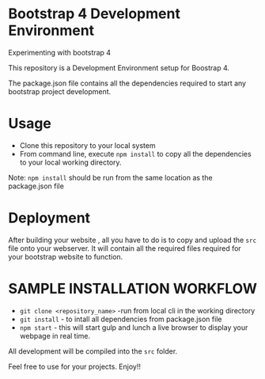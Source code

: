 # Bootstrap 4 Development Environment
Experimenting with bootstrap 4

This repository is a Development Environment setup for Boostrap 4. 

The package.json file contains all the dependencies required to start any bootstrap project development.

# Usage
* Clone this repository to your local system
* From command line, execute `npm install` to copy all the dependencies to your local working directory.

Note: `npm install` should be run from the same    location as the package.json file

# Deployment
After building your website , all you have to do is to copy and upload the `src` file onto your webserver. It will contain all the required files required for your bootstrap website to function.


# SAMPLE INSTALLATION WORKFLOW
* `git clone <repository_name>` -run from local cli in the working directory
* `git install` - to intall all dependencies from package.json file
* `npm start` - this will start gulp and lunch a live browser to display your webpage in real time.

All development will be compiled into the `src` folder.

Feel free to use for your projects. Enjoy!!
